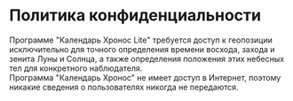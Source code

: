 # Политика конфиденциальности
Программе "Календарь Хронос Lite" требуется доступ к геопозиции исключительно для точного определения времени восхода, захода и зенита Луны и Солнца, а также определения положения этих небесных тел для конкретного наблюдателя.  
Программа "Календарь Хронос" не имеет доступ в Интернет, поэтому никакие сведения о пользователях никогда не передаются.